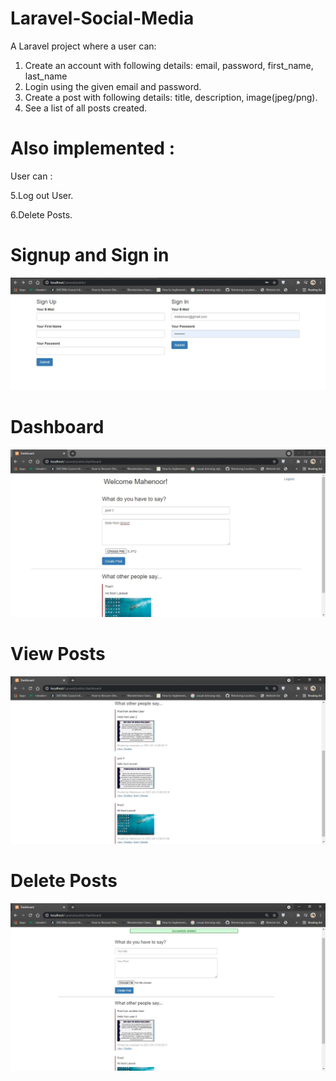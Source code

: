 # Laravel-Social-Media
A Laravel project where a user can: 
1. Create an account with following details: email, password, first_name, last_name 
2. Login using the given email and password.
3. Create a post with following details: title, description, image(jpeg/png).
4. See a list of all posts created.

# Also implemented :
User can :

5.Log out User.

6.Delete Posts.

# Signup and Sign in
<img src="images/signin.JPG">

# Dashboard
<img src="images/dashboard.JPG">

# View Posts
<img src="images/posts.JPG">

# Delete Posts
<img src="images/deletepost.jpg">

